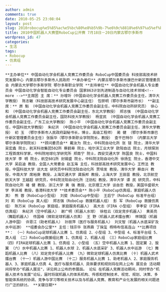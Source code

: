```yaml
---
author: admin
comments: true
date: 2010-05-25 23:08:04
layout: post
slug: 2010robocup%e5%85%ac%e5%bc%80%e8%b5%9b-7%e6%9c%8818%e6%97%a5%ef%bc%8d20%e6%97%a5%e5%86%85%e8%92%99%e5%8f%a4%e9%84%82%e5%b0%94
title: 2010中国机器人大赛暨RoboCup公开赛 7月18日－20日内蒙古鄂尔多斯市
wordpress_id: 47
categories:
- 生活
tags:
- Robocup
- 仿真组
---
```



	**主办单位** 中国自动化学会机器人竞赛工作委员会 RoboCup中国委员会 科技部高技术研究发展中心 内蒙古鄂尔多斯市人民政府 **承办单位** 内蒙古鄂尔多斯市康巴什新区管理委员会 内蒙古大学鄂尔多斯学院 鄂尔多斯职业学院 **支持单位** 中国自动化学会机器人专业委员会 中国自动化学会智能自动化专业委员会 国家863计划先进制造与自动化技术领域<!-- more -->**主席团 主 席：** 孙增圻（中国自动化学会机器人竞赛工作委员会主任，清华大学教授） 陈志敏（科技部高技术研究发展中心副主任） 包崇明（鄂尔多斯市副市长） **副主席：** 原 魁 （中国自动化学会机器人竞赛工作委员会副主任，中科院自动所研究员） 徐心和 （中国自动化学会机器人竞赛工作委员会副主任，东北大学教授） 郑志强 （中国自动化学会机器人竞赛工作委员会副主任，国防科技大学教授） 杨宜民 （中国自动化学会机器人竞赛工作委员会副主任，广东工业大学教授） 陈小平 （中国自动化学会机器人竞赛工作委员会副主任，中国科技大学教授） 朱纪洪 （中国自动化学会机器人竞赛工作委员会副主任，清华大学教授） 初 玉 （鄂尔多斯市人民政府副秘书长，博士，高级工程师） 蔺 健 （鄂尔多斯市康巴什新区管理委员会主任) 张振华（鄂尔多斯职业学院院长，教授） 查干巴特尔 （内蒙古大学鄂尔多斯学院院长） **顾问委员会** 戴汝为 院士，中科院自动化所 张 钹 院士，清华大学 吴宏鑫 院士，航天科技集团502所 蔡鹤皋 院士，哈尔滨工业大学 欧阳自远 院士，月球探测工程首席科学家，中科院地球化学研究所 郑南宁 院士，西安交通大学 陈国良 院士，中国科技大学 李 明 院士，航空601所 封锡盛 院士，中科院沈阳自动化所 徐扬生 院士，香港中文大学 吴启迪 教授，全国人大常委会 赵玉海 主任，科技部高技术研究发展中心 王煦法 教授，中国科技大学 谈大龙 研究员中科院沈阳自动化所 贾培发 教授，清华大学 蔡自兴 教授，中南大学 席裕庚 教授，上海交通大学 龚振邦 教授，上海大学 王田苗 教授，北京航空航天大学 王越超 研究员，中科院沈阳自动化所 汪劲松 教授，清华大学 谭 民 研究员，中科院自动化所 褚 健 教授，浙江大学 黄 强 教授，北京理工大学 谈自忠 教授，美国华盛顿大学 李泽湘 教授，香港科技大学 **技术委员会** 陈小平（RoboCup仿真组，家庭机器人仿真） 熊 蓉（RoboCup小型组） 刘斐（RoboCup中型组） 王启宁（RoboCup 标准平台组） 刘 莉（RoboCup 类人组） 郑志强（RoboCup 救援机器人组） 彭 军（RoboCup 救援仿真组） 陈万米（RoboCup 家庭组，家庭服务机器人） 高大志（FIRA 小型组） 李孝安（FIRA 仿真组） 朱纪洪（空中机器人） 谢广明（机器人水球） 徐桂云（双足竞步机器人） 黄英亮（舞蹈机器人） 佟国峰（微软足球机器人仿真） 王 野（机器人武术擂台赛） 林锦国（机器人游中国） 许恩江（助老机器人） 孙丽萍（医疗与服务机器人） 刘文智（机器人水底采矿及水中巡游） **组委会办公室** 主任：钱宗华 张燕霖 丁挨玺 杨特布信高连山 **比赛项目**： （一）RoboCup足球机器人比赛 1、仿真组 2、小型组 3、中型组 4、标准平台组 5、类人组 （二）RoboCup救援组比赛 1、仿真组 2、机器人组 （三）RoboCup家庭组比赛 （四）FIRA足球机器人比赛 1、仿真组 2、小型组 （五）空中机器人比赛 1、固定翼 2、旋翼 （六）水中机器人比赛 1、机器人水球 2、机器人水底采矿 3、机器人水中巡游 （七）舞蹈机器人比赛 （八）双足竞步机器人比赛 （九）微软足球机器人仿真比赛 （十）机器人武术擂台赛 （十一）机器人游中国比赛 （十二）服务机器人比赛 1、助老机器人 2、家庭服务机器人 3、家庭机器人仿真 4、医疗与服务机器人 具体要求和规则将在网上公布 展览会 活动期间将举办"机器人展览"，详见网上公布的参展函。 论坛 在机器人竞赛活动期间，同时举办"机器人技术与发展"论坛，届时将就机器人的体系机构、传感和控制技术、视觉、规划、决策、多智能体系统的协调、竞争与学习等相关技术以及与机器人竞赛、教育和产业化发展的相关问题进行广泛的研讨。 **关键日期**




